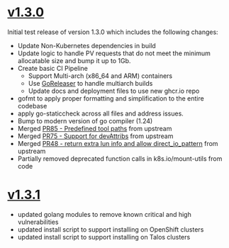 # [v1.3.0](https://github.com/xphyr/synology-csi/releases/tag/v1.3.0)
Initial test release of version 1.3.0 which includes the following changes:
 - Update Non-Kubernetes dependencies in build
 - Update logic to handle PV requests that do not meet the minimum allocatable size and bump it up to 1Gb.
 - Create basic CI Pipeline
   - Support Multi-arch (x86_64 and ARM) containers
   - Use [GoReleaser](https://goreleaser.com/) to handle multiarch builds
   - Update docs and deployment files to use new ghcr.io repo
 - gofmt to apply proper formatting and simplification to the entire codebase
 - apply go-staticcheck across all files and address issues.
 - Bump to modern version of go compiler (1.24)
 - Merged [PR85 - Predefined tool paths](https://github.com/SynologyOpenSource/synology-csi/pull/85) from upstream
 - Merged [PR75 - Support for devAttribs](https://github.com/SynologyOpenSource/synology-csi/pull/75) from upstream
 - Merged [PR48 - return extra lun info and allow direct_io_pattern](https://github.com/SynologyOpenSource/synology-csi/pull/48) from upstream
 - Partially removed deprecated function calls in k8s.io/mount-utils from code

# [v1.3.1](https://github.com/xphyr/synology-csi/releases/tag/v1.3.1)
- updated golang modules to remove known critical and high vulnerabilities
- updated install script to support installing on OpenShift clusters
- updated install script to support installing on Talos clusters
